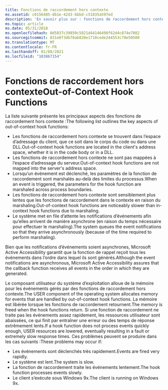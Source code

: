 ```yaml
---
title: Fonctions de raccordement hors contexte
ms.assetid: c0156485-db1e-42d3-bbbd-c51835a597ed
description: 'En savoir plus sur : fonctions de raccordement hors contexte'
ms.topic: article
ms.date: 05/31/2018
ms.openlocfilehash: 0d5837c39850c5821d44146498f62d4c874e7802
ms.sourcegitcommit: 831e8f3db78ab820e1710cede244553c70e50500
ms.translationtype: MT
ms.contentlocale: fr-FR
ms.lasthandoff: 01/08/2021
ms.locfileid: "103867154"
---
```

# <a name="out-of-context-hook-functions"></a><span data-ttu-id="3d800-103">Fonctions de raccordement hors contexte</span><span class="sxs-lookup"><span data-stu-id="3d800-103">Out-of-Context Hook Functions</span></span>

<span data-ttu-id="3d800-104">La liste suivante présente les principaux aspects des fonctions de raccordement hors contexte :</span><span class="sxs-lookup"><span data-stu-id="3d800-104">The following list outlines the key aspects of out-of-context hook functions:</span></span>

-   <span data-ttu-id="3d800-105">Les fonctions de raccordement hors contexte se trouvent dans l’espace d’adressage du client, que ce soit dans le corps du code ou dans une DLL.</span><span class="sxs-lookup"><span data-stu-id="3d800-105">Out-of-context hook functions are located in the client's address space, whether it is in the code body or in a DLL.</span></span>
-   <span data-ttu-id="3d800-106">Les fonctions de raccordement hors contexte ne sont pas mappées à l’espace d’adressage du serveur.</span><span class="sxs-lookup"><span data-stu-id="3d800-106">Out-of-context hook functions are not mapped into the server's address space.</span></span>
-   <span data-ttu-id="3d800-107">Lorsqu’un événement est déclenché, les paramètres de la fonction de raccordement sont marshalés au-delà des limites du processus.</span><span class="sxs-lookup"><span data-stu-id="3d800-107">When an event is triggered, the parameters for the hook function are marshaled across process boundaries.</span></span>
-   <span data-ttu-id="3d800-108">Les fonctions de raccordement hors contexte sont sensiblement plus lentes que les fonctions de raccordement dans le contexte en raison du marshaling.</span><span class="sxs-lookup"><span data-stu-id="3d800-108">Out-of-context hook functions are noticeably slower than in-context hook functions due to marshaling.</span></span>
-   <span data-ttu-id="3d800-109">Le système met en file d’attente les notifications d’événements afin qu’elles arrivent de manière asynchrone (en raison du temps nécessaire pour effectuer le marshaling).</span><span class="sxs-lookup"><span data-stu-id="3d800-109">The system queues the event notifications so that they arrive asynchronously (because of the time required to perform marshaling).</span></span>

<span data-ttu-id="3d800-110">Bien que les notifications d’événements soient asynchrones, Microsoft Active Accessibility garantit que la fonction de rappel reçoit tous les événements dans l’ordre dans lequel ils sont générés.</span><span class="sxs-lookup"><span data-stu-id="3d800-110">Although the event notifications are asynchronous, Microsoft Active Accessibility assures that the callback function receives all events in the order in which they are generated.</span></span>

<span data-ttu-id="3d800-111">Le composant utilisateur du système d’exploitation alloue de la mémoire pour les événements gérés par des fonctions de raccordement hors contexte.</span><span class="sxs-lookup"><span data-stu-id="3d800-111">The USER component of the operating system allocates memory for events that are handled by out-of-context hook functions.</span></span> <span data-ttu-id="3d800-112">La mémoire est libérée lorsque les fonctions de raccordement retournent.</span><span class="sxs-lookup"><span data-stu-id="3d800-112">The memory is freed when the hook functions return.</span></span> <span data-ttu-id="3d800-113">Si une fonction de raccordement ne traite pas les événements assez rapidement, les ressources utilisateur sont abaissées, ce qui finit par entraîner une erreur ou des temps de réponse extrêmement lents.</span><span class="sxs-lookup"><span data-stu-id="3d800-113">If a hook function does not process events quickly enough, USER resources are lowered, eventually resulting in a fault or extremely slow response times.</span></span> <span data-ttu-id="3d800-114">Ces problèmes peuvent se produire dans les cas suivants :</span><span class="sxs-lookup"><span data-stu-id="3d800-114">These problems may occur if:</span></span>

-   <span data-ttu-id="3d800-115">Les événements sont déclenchés très rapidement.</span><span class="sxs-lookup"><span data-stu-id="3d800-115">Events are fired very rapidly.</span></span>
-   <span data-ttu-id="3d800-116">Le système est lent.</span><span class="sxs-lookup"><span data-stu-id="3d800-116">The system is slow.</span></span>
-   <span data-ttu-id="3d800-117">La fonction de raccordement traite les événements lentement.</span><span class="sxs-lookup"><span data-stu-id="3d800-117">The hook function processes events slowly.</span></span>
-   <span data-ttu-id="3d800-118">Le client s’exécute sous Windows 9x.</span><span class="sxs-lookup"><span data-stu-id="3d800-118">The client is running on Windows 9x.</span></span>

 

 




